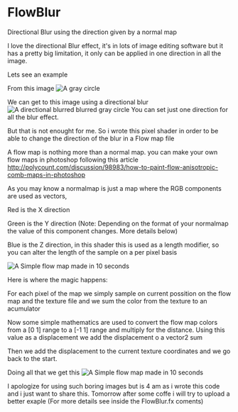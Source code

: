 # FlowBlur
Directional Blur using the direction given by a normal map



I love the directional Blur effect, it's in lots of image editing software but it has a pretty big limitation, it only can be applied in one direction in all the image.

Lets see an example

From this image
![A gray circle](https://cloud.githubusercontent.com/assets/22602582/20998440/763df84e-bcd3-11e6-9825-deec13917707.png)

We can get to this image using a directional blur
![A directional blurred blurred gray circle](https://cloud.githubusercontent.com/assets/22602582/20998442/7838afc2-bcd3-11e6-93ca-3e1d39446264.png)
You can set just one direction for all the blur effect.

But that is not enought for me. So i wrote this pixel shader in order to be able to change the direction of the blur in a Flow map file


A flow map is nothing more than a normal map. you can make your own flow maps in photoshop following this article 
http://polycount.com/discussion/98983/how-to-paint-flow-anisotropic-comb-maps-in-photoshop

As you may know a normalmap is just a map where the RGB components are used as vectors,

Red is the X direction

Green is the Y direction (Note: Depending on the format of your normalmap the value of this component changes. More details below)

Blue is the Z direction, in this shader this is used as a length modifier, so you can alter the length of the sample on a per pixel basis 


![A Simple flow map made in 10 seconds ](https://cloud.githubusercontent.com/assets/22602582/20998436/709fe758-bcd3-11e6-8415-d192f911b02e.png)

Here is where the magic happens:

 For each pixel of the map we simply sample on current possition on the flow map and the texture file and we sum the color from the texture to an acumulator
 
Now some simple mathematics are used to convert the flow map colors from a [0 1] range to a [-1 1] range and multiply for the distance.
Using this value as a displacement we add the displacement o a vector2 sum

Then we add the displacement to the current texture coordinates and we go back to the start.


Doing all that we get this
![A Simple flow map made in 10 seconds ](https://cloud.githubusercontent.com/assets/22602582/20998448/7fe1ea40-bcd3-11e6-8f3e-a2e7b429e1a6.png)

I apologize for using such boring images but is 4 am as i wrote this code and i just want to share this. Tomorrow after some coffe i will try to upload a better exaple 
(For more details see inside the FlowBlur.fx coments) 
